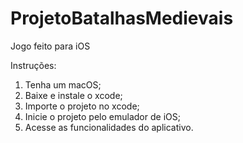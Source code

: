 # ProjetoBatalhasMedievais
Jogo feito para iOS

Instruções: 

1. Tenha um macOS;
2. Baixe e instale o xcode;
3. Importe o projeto no xcode;
4. Inicie o projeto pelo emulador de iOS;
5. Acesse as funcionalidades do aplicativo.
